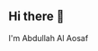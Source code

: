 ## Hi there 👋
I'm Abdullah Al Aosaf

<!--
**Aosaf7860/Aosaf7860** is a ✨ _special_ ✨ repository because its `README.md` (this file) appears on your GitHub profile.

Here are some ideas to get you started:

-  I’m currently pursuing my bachelor's degree in Computer Science and Engineering at BRAC University
-  I’m currently learning Java programming language
-  I have strong passion for data science,ML and AI 
- 🤔 I’m looking for help with ...
- 💬 Ask me about ...
- 📫 How to reach me: ...
- 😄 Pronouns: He/him
- ⚡ Fun fact: ...
-->
